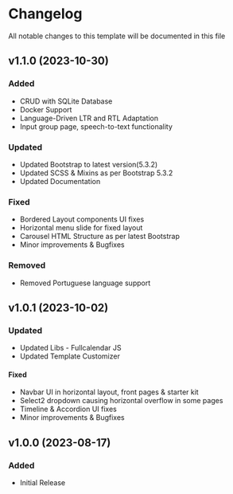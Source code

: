 <!-- Available h3 headings: Added, Fixed, Updated, Removed, Deprecated -->

# Changelog

All notable changes to this template will be documented in this file

## v1.1.0 (2023-10-30)

### Added

- CRUD with SQLite Database
- Docker Support
- Language-Driven LTR and RTL Adaptation
- Input group page, speech-to-text functionality

### Updated

- Updated Bootstrap to latest version(5.3.2)
- Updated SCSS & Mixins as per Bootstrap 5.3.2
- Updated Documentation

### Fixed

- Bordered Layout components UI fixes
- Horizontal menu slide for fixed layout
- Carousel HTML Structure as per latest Bootstrap
- Minor improvements & Bugfixes

### Removed

- Removed Portuguese language support

## v1.0.1 (2023-10-02)

### Updated

- Updated Libs - Fullcalendar JS
- Updated Template Customizer

#### Fixed

- Navbar UI in horizontal layout, front pages & starter kit
- Select2 dropdown causing horizontal overflow in some pages
- Timeline & Accordion UI fixes
- Minor improvements & Bugfixes

## v1.0.0 (2023-08-17)

### Added

- Initial Release
